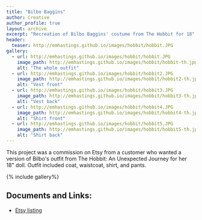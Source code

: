 ```yaml
---
title: "Bilbo Baggins"
author: Creative
author_profile: true
layout: archive
excerpt: "Recreation of Bilbo Baggins' costume from The Hobbit for 18" doll."
header:
  teaser: http://emhastings.github.io/images/hobbit/hobbit.JPG
gallery:
  - url: http://emhastings.github.io/images/hobbit/hobbit.JPG
    image_path: http://emhastings.github.io/images/hobbit/hobbit-th.jpg
    alt: "The whole outfit"  
  - url: http://emhastings.github.io/images/hobbit/hobbit2.JPG
    image_path: http://emhastings.github.io/images/hobbit/hobbit2-th.jpg
    alt: "Vest front"  
  - url: http://emhastings.github.io/images/hobbit/hobbit3.JPG
    image_path: http://emhastings.github.io/images/hobbit/hobbit3-th.jpg
    alt: "Vest back"
  - url: http://emhastings.github.io/images/hobbit/hobbit4.JPG
    image_path: http://emhastings.github.io/images/hobbit/hobbit4-th.jpg
    alt: "Shirt front"
  - url: http://emhastings.github.io/images/hobbit/hobbit5.JPG
    image_path: http://emhastings.github.io/images/hobbit/hobbit5-th.jpg
    alt: "Shirt back"
---
```


This project was a commission on Etsy from a customer who wanted a version of Bilbo's outfit from The Hobbit: An Unexpected Journey for her 18" doll.  Outfit included coat, waistcoat, shirt, and pants.

{% include gallery%}

## Documents and Links:
* [Etsy listing](https://www.etsy.com/listing/239471291/reserved-for-omgitssarah-bilbo-outfit?show_sold_out_detail=1)


